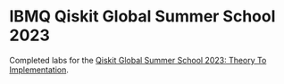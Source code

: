 # IBMQ Qiskit Global Summer School 2023

Completed labs for the <a href="https://qiskit.org/events/summer-school-2023/">Qiskit Global Summer School 2023:
Theory To Implementation</a>.